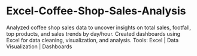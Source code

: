 # Excel-Coffee-Shop-Sales-Analysis
Analyzed coffee shop sales data to uncover insights on total sales, footfall, top products, and sales trends by day/hour. Created dashboards using Excel for data cleaning, visualization, and analysis. Tools: Excel | Data Visualization | Dashboards
